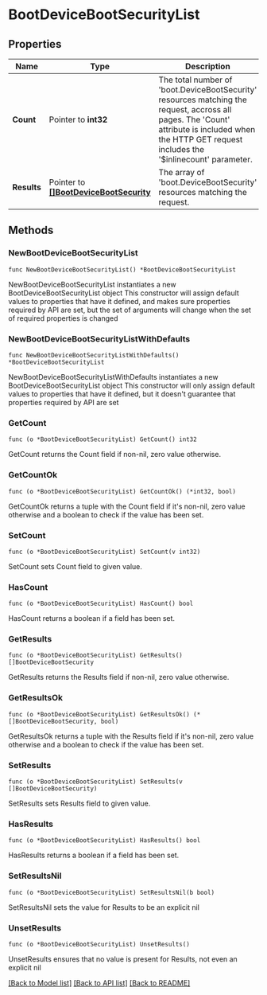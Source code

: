 # BootDeviceBootSecurityList

## Properties

Name | Type | Description | Notes
------------ | ------------- | ------------- | -------------
**Count** | Pointer to **int32** | The total number of &#39;boot.DeviceBootSecurity&#39; resources matching the request, accross all pages. The &#39;Count&#39; attribute is included when the HTTP GET request includes the &#39;$inlinecount&#39; parameter. | [optional] 
**Results** | Pointer to [**[]BootDeviceBootSecurity**](BootDeviceBootSecurity.md) | The array of &#39;boot.DeviceBootSecurity&#39; resources matching the request. | [optional] 

## Methods

### NewBootDeviceBootSecurityList

`func NewBootDeviceBootSecurityList() *BootDeviceBootSecurityList`

NewBootDeviceBootSecurityList instantiates a new BootDeviceBootSecurityList object
This constructor will assign default values to properties that have it defined,
and makes sure properties required by API are set, but the set of arguments
will change when the set of required properties is changed

### NewBootDeviceBootSecurityListWithDefaults

`func NewBootDeviceBootSecurityListWithDefaults() *BootDeviceBootSecurityList`

NewBootDeviceBootSecurityListWithDefaults instantiates a new BootDeviceBootSecurityList object
This constructor will only assign default values to properties that have it defined,
but it doesn't guarantee that properties required by API are set

### GetCount

`func (o *BootDeviceBootSecurityList) GetCount() int32`

GetCount returns the Count field if non-nil, zero value otherwise.

### GetCountOk

`func (o *BootDeviceBootSecurityList) GetCountOk() (*int32, bool)`

GetCountOk returns a tuple with the Count field if it's non-nil, zero value otherwise
and a boolean to check if the value has been set.

### SetCount

`func (o *BootDeviceBootSecurityList) SetCount(v int32)`

SetCount sets Count field to given value.

### HasCount

`func (o *BootDeviceBootSecurityList) HasCount() bool`

HasCount returns a boolean if a field has been set.

### GetResults

`func (o *BootDeviceBootSecurityList) GetResults() []BootDeviceBootSecurity`

GetResults returns the Results field if non-nil, zero value otherwise.

### GetResultsOk

`func (o *BootDeviceBootSecurityList) GetResultsOk() (*[]BootDeviceBootSecurity, bool)`

GetResultsOk returns a tuple with the Results field if it's non-nil, zero value otherwise
and a boolean to check if the value has been set.

### SetResults

`func (o *BootDeviceBootSecurityList) SetResults(v []BootDeviceBootSecurity)`

SetResults sets Results field to given value.

### HasResults

`func (o *BootDeviceBootSecurityList) HasResults() bool`

HasResults returns a boolean if a field has been set.

### SetResultsNil

`func (o *BootDeviceBootSecurityList) SetResultsNil(b bool)`

 SetResultsNil sets the value for Results to be an explicit nil

### UnsetResults
`func (o *BootDeviceBootSecurityList) UnsetResults()`

UnsetResults ensures that no value is present for Results, not even an explicit nil

[[Back to Model list]](../README.md#documentation-for-models) [[Back to API list]](../README.md#documentation-for-api-endpoints) [[Back to README]](../README.md)


